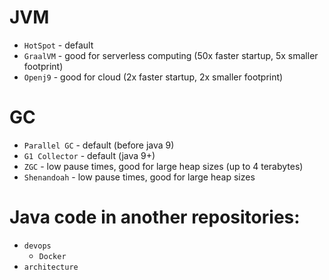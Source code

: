 # JVM
* `HotSpot` - default
* `GraalVM` - good for serverless computing (50x faster startup, 5x smaller footprint)
* `Openj9` - good for cloud (2x faster startup, 2x smaller footprint)

# GC
* `Parallel GC` - default (before java 9)
* `G1 Collector` - default (java 9+)
* `ZGC` - low pause times, good for large heap sizes (up to 4 terabytes)
* `Shenandoah` - low pause times, good for large heap sizes 

# Java code in another repositories:
* `devops`
    * `Docker`
* `architecture`
